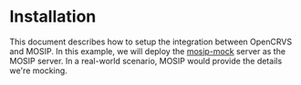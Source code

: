 # Installation

This document describes how to setup the integration between OpenCRVS and MOSIP. In this example, we will deploy the [mosip-mock](./packages/mosip-mock) server as the MOSIP server. In a real-world scenario, MOSIP would provide the details we're mocking.

